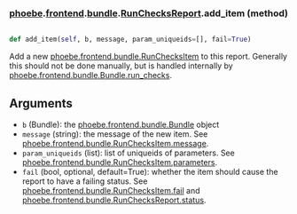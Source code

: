 ### [phoebe](phoebe.md).[frontend](phoebe.frontend.md).[bundle](phoebe.frontend.bundle.md).[RunChecksReport](phoebe.frontend.bundle.RunChecksReport.md).add_item (method)


```py

def add_item(self, b, message, param_uniqueids=[], fail=True)

```



Add a new [phoebe.frontend.bundle.RunChecksItem](phoebe.frontend.bundle.RunChecksItem.md) to this report.
Generally this should not be done manually, but is handled internally
by [phoebe.frontend.bundle.Bundle.run_checks](phoebe.frontend.bundle.Bundle.run_checks.md).

Arguments
-----------
* `b` (Bundle): the [phoebe.frontend.bundle.Bundle](phoebe.frontend.bundle.Bundle.md) object
* `message` (string): the message of the new item.  See
    [phoebe.frontend.bundle.RunChecksItem.message](phoebe.frontend.bundle.RunChecksItem.message.md).
* `param_uniqueids` (list): list of uniqueids of parameters.
    See [phoebe.frontend.bundle.RunChecksItem.parameters](phoebe.frontend.bundle.RunChecksItem.parameters.md).
* `fail` (bool, optional, default=True): whether the item should cause
    the report to have a failing status.  See
    [phoebe.frontend.bundle.RunChecksItem.fail](phoebe.frontend.bundle.RunChecksItem.fail.md) and
    [phoebe.frontend.bundle.RunChecksReport.status](phoebe.frontend.bundle.RunChecksReport.status.md).

